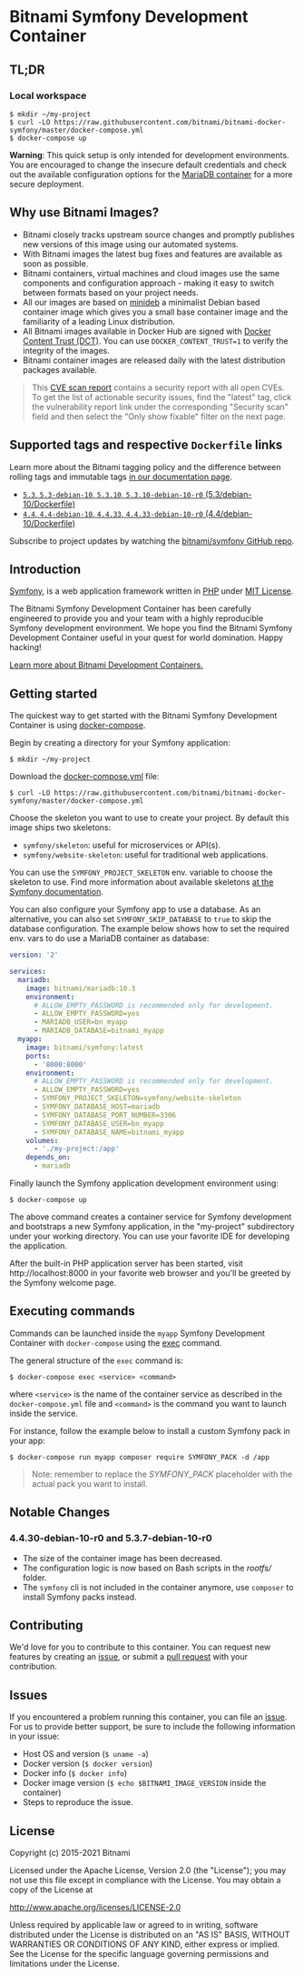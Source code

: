 
# Bitnami Symfony Development Container

## TL;DR

### Local workspace

```console
$ mkdir ~/my-project
$ curl -LO https://raw.githubusercontent.com/bitnami/bitnami-docker-symfony/master/docker-compose.yml
$ docker-compose up
```

**Warning**: This quick setup is only intended for development environments. You are encouraged to change the insecure default credentials and check out the available configuration options for the [MariaDB container](https://github.com/bitnami/bitnami-docker-mariadb#readme) for a more secure deployment.

## Why use Bitnami Images?

* Bitnami closely tracks upstream source changes and promptly publishes new versions of this image using our automated systems.
* With Bitnami images the latest bug fixes and features are available as soon as possible.
* Bitnami containers, virtual machines and cloud images use the same components and configuration approach - making it easy to switch between formats based on your project needs.
* All our images are based on [minideb](https://github.com/bitnami/minideb) a minimalist Debian based container image which gives you a small base container image and the familiarity of a leading Linux distribution.
* All Bitnami images available in Docker Hub are signed with [Docker Content Trust (DCT)](https://docs.docker.com/engine/security/trust/content_trust/). You can use `DOCKER_CONTENT_TRUST=1` to verify the integrity of the images.
* Bitnami container images are released daily with the latest distribution packages available.


> This [CVE scan report](https://quay.io/repository/bitnami/symfony?tab=tags) contains a security report with all open CVEs. To get the list of actionable security issues, find the "latest" tag, click the vulnerability report link under the corresponding "Security scan" field and then select the "Only show fixable" filter on the next page.

## Supported tags and respective `Dockerfile` links

Learn more about the Bitnami tagging policy and the difference between rolling tags and immutable tags [in our documentation page](https://docs.bitnami.com/tutorials/understand-rolling-tags-containers/).


* [`5.3`, `5.3-debian-10`, `5.3.10`, `5.3.10-debian-10-r0` (5.3/debian-10/Dockerfile)](https://github.com/bitnami/bitnami-docker-symfony/blob/5.3.10-debian-10-r0/5.3/debian-10/Dockerfile)
* [`4.4`, `4.4-debian-10`, `4.4.33`, `4.4.33-debian-10-r0` (4.4/debian-10/Dockerfile)](https://github.com/bitnami/bitnami-docker-symfony/blob/4.4.33-debian-10-r0/4.4/debian-10/Dockerfile)

Subscribe to project updates by watching the [bitnami/symfony GitHub repo](https://github.com/bitnami/bitnami-docker-symfony).

## Introduction

[Symfony](https://symfony.com/), is a web application framework written in [PHP](http://www.php.net) under [MIT License](http://symfony.com/doc/current/contributing/code/license.html).

The Bitnami Symfony Development Container has been carefully engineered to provide you and your team with a highly reproducible Symfony development environment. We hope you find the Bitnami Symfony Development Container useful in your quest for world domination. Happy hacking!

[Learn more about Bitnami Development Containers.](https://docs.bitnami.com/containers/how-to/use-bitnami-development-containers/)

## Getting started

The quickest way to get started with the Bitnami Symfony Development Container is using [docker-compose](https://docs.docker.com/compose/).

Begin by creating a directory for your Symfony application:

```console
$ mkdir ~/my-project
```

Download the [docker-compose.yml](https://raw.githubusercontent.com/bitnami/bitnami-docker-symfony/master/docker-compose.yml) file:

```console
$ curl -LO https://raw.githubusercontent.com/bitnami/bitnami-docker-symfony/master/docker-compose.yml
```

Choose the skeleton you want to use to create your project. By default this image ships two skeletons:

- `symfony/skeleton`: useful for microservices or API(s).
- `symfony/website-skeleton`: useful for traditional web applications.

You can use the `SYMFONY_PROJECT_SKELETON` env. variable to choose the skeleton to use. Find more information about available skeletons [at the Symfony documentation](https://symfony.com/doc/current/setup.html#creating-symfony-applications).

You can also configure your Symfony app to use a database. As an alternative, you can also set `SYMFONY_SKIP_DATABASE` to `true` to skip the database configuration.
The example below shows how to set the required env. vars to do use a MariaDB container as database:

```yaml
version: '2'

services:
  mariadb:
    image: bitnami/mariadb:10.3
    environment:
      # ALLOW_EMPTY_PASSWORD is recommended only for development.
      - ALLOW_EMPTY_PASSWORD=yes
      - MARIADB_USER=bn_myapp
      - MARIADB_DATABASE=bitnami_myapp
  myapp:
    image: bitnami/symfony:latest
    ports:
      - '8000:8000'
    environment:
      # ALLOW_EMPTY_PASSWORD is recommended only for development.
      - ALLOW_EMPTY_PASSWORD=yes
      - SYMFONY_PROJECT_SKELETON=symfony/website-skeleton
      - SYMFONY_DATABASE_HOST=mariadb
      - SYMFONY_DATABASE_PORT_NUMBER=3306
      - SYMFONY_DATABASE_USER=bn_myapp
      - SYMFONY_DATABASE_NAME=bitnami_myapp
    volumes:
      - './my-project:/app'
    depends_on:
      - mariadb
```

Finally launch the Symfony application development environment using:

```console
$ docker-compose up
```

The above command creates a container service for Symfony development and bootstraps a new Symfony application, in the "my-project" subdirectory under your working directory. You can use your favorite IDE for developing the application.

After the built-in PHP application server has been started, visit http://localhost:8000 in your favorite web browser and you'll be greeted by the Symfony welcome page.

## Executing commands

Commands can be launched inside the `myapp` Symfony Development Container with `docker-compose` using the [exec](https://docs.docker.com/compose/reference/exec/) command.

The general structure of the `exec` command is:

```console
$ docker-compose exec <service> <command>
```

where `<service>` is the name of the container service as described in the `docker-compose.yml` file and `<command>` is the command you want to launch inside the service.

For instance, follow the example below to install a custom Symfony pack in your app:

```console
$ docker-compose run myapp composer require SYMFONY_PACK -d /app
```

> Note: remember to replace the _SYMFONY_PACK_ placeholder with the actual pack you want to install.

## Notable Changes

### 4.4.30-debian-10-r0 and 5.3.7-debian-10-r0

- The size of the container image has been decreased.
- The configuration logic is now based on Bash scripts in the *rootfs/* folder.
- The `symfony` cli is not included in the container anymore, use `composer` to install Symfony packs instead.

## Contributing

We'd love for you to contribute to this container. You can request new features by creating an [issue](https://github.com/bitnami/bitnami-docker-symfony/issues), or submit a [pull request](https://github.com/bitnami/bitnami-docker-symfony/pulls) with your contribution.

## Issues

If you encountered a problem running this container, you can file an [issue](https://github.com/bitnami/bitnami-docker-symfony/issues/new). For us to provide better support, be sure to include the following information in your issue:

- Host OS and version (`$ uname -a`)
- Docker version (`$ docker version`)
- Docker info (`$ docker info`)
- Docker image version (`$ echo $BITNAMI_IMAGE_VERSION` inside the container)
- Steps to reproduce the issue.

## License

Copyright (c) 2015-2021 Bitnami

Licensed under the Apache License, Version 2.0 (the "License");
you may not use this file except in compliance with the License.
You may obtain a copy of the License at

  <http://www.apache.org/licenses/LICENSE-2.0>

Unless required by applicable law or agreed to in writing, software
distributed under the License is distributed on an "AS IS" BASIS,
WITHOUT WARRANTIES OR CONDITIONS OF ANY KIND, either express or implied.
See the License for the specific language governing permissions and
limitations under the License.
